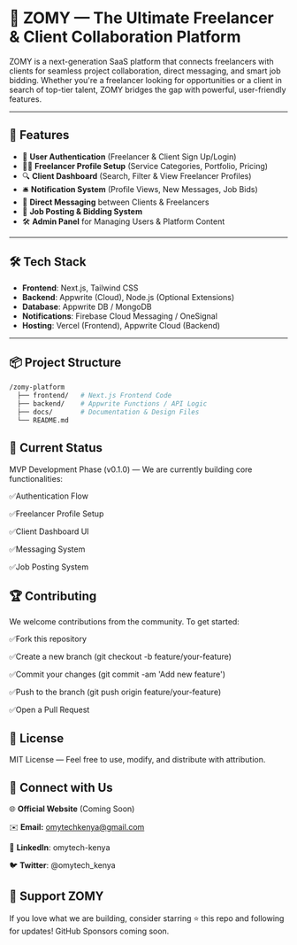 # 🚀 ZOMY — The Ultimate Freelancer & Client Collaboration Platform

ZOMY is a next-generation SaaS platform that connects freelancers with clients for seamless project collaboration, direct messaging, and smart job bidding. Whether you're a freelancer looking for opportunities or a client in search of top-tier talent, ZOMY bridges the gap with powerful, user-friendly features.

---

## 🌟 Features
- 🔐 **User Authentication** (Freelancer & Client Sign Up/Login)
- 🧑‍💼 **Freelancer Profile Setup** (Service Categories, Portfolio, Pricing)
- 🔍 **Client Dashboard** (Search, Filter & View Freelancer Profiles)
- 🛎️ **Notification System** (Profile Views, New Messages, Job Bids)
- 💬 **Direct Messaging** between Clients & Freelancers
- 📝 **Job Posting & Bidding System**
- 🛠️ **Admin Panel** for Managing Users & Platform Content

---

## 🛠️ Tech Stack
- **Frontend**: Next.js, Tailwind CSS
- **Backend**: Appwrite (Cloud), Node.js (Optional Extensions)
- **Database**: Appwrite DB / MongoDB
- **Notifications**: Firebase Cloud Messaging / OneSignal
- **Hosting**: Vercel (Frontend), Appwrite Cloud (Backend)

---

## 📦 Project Structure
```bash
/zomy-platform
  ├── frontend/   # Next.js Frontend Code
  ├── backend/    # Appwrite Functions / API Logic
  ├── docs/       # Documentation & Design Files
  └── README.md
```

## 🚧 Current Status
MVP Development Phase (v0.1.0) — We are currently building core functionalities:

 ✅Authentication Flow

 ✅Freelancer Profile Setup

 ✅Client Dashboard UI

 ✅Messaging System

 ✅Job Posting System

## 🏆 Contributing
We welcome contributions from the community. To get started:

✅Fork this repository

✅Create a new branch (git checkout -b feature/your-feature)

✅Commit your changes (git commit -am 'Add new feature')

✅Push to the branch (git push origin feature/your-feature)

✅Open a Pull Request

## 📢 License
MIT License — Feel free to use, modify, and distribute with attribution.

## 🤝 Connect with Us
🌐 **Official Website** (Coming Soon)

✉️ **Email:** omytechkenya@gmail.com

💼 **LinkedIn**: omytech-kenya

🐦 **Twitter**: @omytech_kenya

## 🙌 Support ZOMY
If you love what we are building, consider starring ⭐ this repo and following for updates! GitHub Sponsors coming soon.
